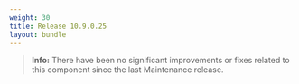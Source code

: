 ```yaml
---
weight: 30
title: Release 10.9.0.25
layout: bundle
---
```



><b>Info:</b> There have been no significant improvements or fixes related to this component since the last Maintenance release.
